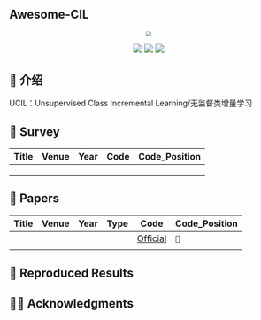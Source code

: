 ## Awesome-CIL

<div align=center><img src="https://markdownimg-hw.oss-cn-beijing.aliyuncs.com/logo.png" style="zoom: 60%;" /></div>
<p></p>
<div align=center><img src="https://visitor-badge.laobi.icu/badge?page_id=Geeks-Z.Class-Incremental-Learning&left_color=green&right_color=red" /> <img src="https://img.shields.io/github/last-commit/Geeks-Z/Class-Incremental-Learning" /> <img src="https://img.shields.io/github/license/Geeks-Z/Class-Incremental-Learning" /></div>

## 🎉 介绍

UCIL：Unsupervised Class Incremental Learning/无监督类增量学习

## 🚀 Survey

| Title | Venue | Year | Code | Code_Position |
| ----- | ----- | ---- | ---- | ------------- |
|       |       |      |      |               |
|       |       |      |      |               |
|       |       |      |      |               |

## 🌟 Papers

| Title | Venue | Year | Type | Code         | Code_Position |
| ----- | ----- | ---- | ---- | ------------ | ------------- |
|       |       |      |      | [Official]() | `📁  `         |
|       |       |      |      |              |               |

## 📝 Reproduced Results



## 👨‍🏫 Acknowledgments
